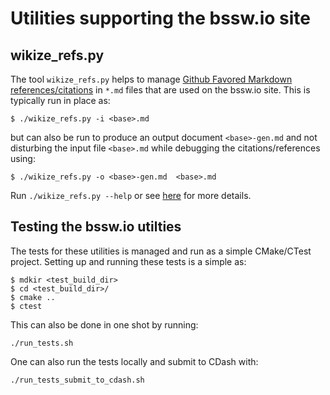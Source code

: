 # Utilities supporting the bssw.io site

## wikize_refs.py

The tool `wikize_refs.py` helps to manage [Github Favored Markdown
references/citations](https://betterscientificsoftware.github.io/bssw.io/bssw_styling_common.html#citationsreferences)
in `*.md` files that are used on the bssw.io site.  This is typically run in
place as:

```
$ ./wikize_refs.py -i <base>.md
```

but can also be run to produce an output document `<base>-gen.md` and not disturbing the input file `<base>.md` while debugging the citations/references using:

```
$ ./wikize_refs.py -o <base>-gen.md  <base>.md
```

Run `./wikize_refs.py --help` or see
[here](https:../Articles/Blog/ReferencesInMarkdownHybridApproach.md) for more
details.

## Testing the bssw.io utilties

The tests for these utilities is managed and run as a simple CMake/CTest
project.  Setting up and running these tests is a simple as:

```
$ mdkir <test_build_dir>
$ cd <test_build_dir>/
$ cmake ..
$ ctest
```

This can also be done in one shot by running:

```
./run_tests.sh
```

One can also run the tests locally and submit to CDash with:

```
./run_tests_submit_to_cdash.sh
```
